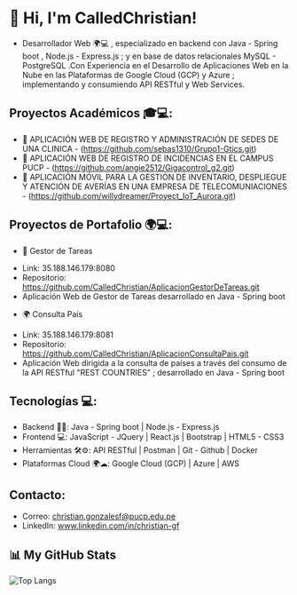 # 👋 Hi, I'm CalledChristian!

- Desarrollador Web 🌍💻 , especializado en backend con Java - Spring boot , Node.js - Express.js ; y en base de datos relacionales MySQL - PostgreSQL .Con Experiencia en el Desarrollo de Aplicaciones Web en la Nube en las Plataformas de Google Cloud (GCP) y Azure ; implementando y consumiendo API RESTful y Web Services.

## Proyectos Académicos 🎓💻:

- 🏥 APLICACIÓN WEB DE REGISTRO Y ADMINISTRACIÓN DE SEDES DE UNA CLINICA - (https://github.com/sebas1310/Grupo1-Gtics.git)
- 🏫 APLICACIÓN WEB DE REGISTRO DE INCIDENCIAS EN EL CAMPUS PUCP  - (https://github.com/angie2512/Gigacontrol_g2.git)
- 📳 APLICACIÓN MÓVIL PARA LA GESTIÓN DE INVENTARIO, DESPLIEGUE Y ATENCIÓN DE AVERÍAS EN UNA EMPRESA DE TELECOMUNIACIONES  - (https://github.com/willydreamer/Proyect_IoT_Aurora.git)

## Proyectos de Portafolio 🌍💻:

- 📝 Gestor de Tareas
* Link: 35.188.146.179:8080
* Repositorio: https://github.com/CalledChristian/AplicacionGestorDeTareas.git
* Aplicación Web de Gestor de Tareas desarrollado en Java - Spring boot
- 🌍 Consulta País
* Link: 35.188.146.179:8081
* Repositorio: https://github.com/CalledChristian/AplicacionConsultaPais.git
* Aplicación Web dirigida a la consulta de países a través del consumo de la API RESTful "REST COUNTRIES" ; desarrollado en Java - Spring boot

## Tecnologías 💻:
- Backend 👨‍💻: Java - Spring boot | Node.js - Express.js 
- Frontend 💻: JavaScript - JQuery | React.js | Bootstrap | HTML5 - CSS3
- Herramientas 🛠⚙: API RESTful | Postman | Git - Github | Docker
- Plataformas Cloud 🌍☁: Google Cloud (GCP) | Azure | AWS

## Contacto: 
- Correo: christian.gonzalesf@pucp.edu.pe
- LinkedIn: www.linkedin.com/in/christian-gf

## 📊 My GitHub Stats

![Top Langs](https://github-readme-stats.vercel.app/api/top-langs/?username=CalledChristian&theme=radical&layout=compact&langs_count=8)

<!--
**CalledChristian/CalledChristian** is a ✨ _special_ ✨ repository because its `README.md` (this file) appears on your GitHub profile.

Here are some ideas to get you started:

- 🔭 I’m currently working on ...
- 🌱 I’m currently learning ...
- 👯 I’m looking to collaborate on ...
- 🤔 I’m looking for help with ...
- 💬 Ask me about ...
- 📫 How to reach me: ...
- 😄 Pronouns: ...
- ⚡ Fun fact: ...
-->
